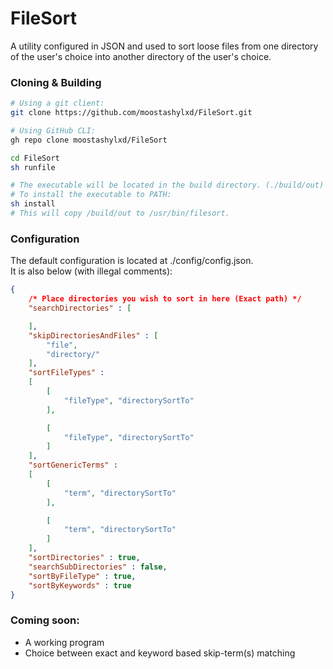 # FileSort

A utility configured in JSON and used to sort loose files from one directory of the user's choice into another directory of the user's choice.

### Cloning & Building
```bash
# Using a git client:
git clone https://github.com/moostashylxd/FileSort.git

# Using GitHub CLI:
gh repo clone moostashylxd/FileSort

cd FileSort
sh runfile

# The executable will be located in the build directory. (./build/out)
# To install the executable to PATH:
sh install
# This will copy /build/out to /usr/bin/filesort.
```

### Configuration
The default configuration is located at ./config/config.json.
<br>It is also below (with illegal comments):
```json
{
    /* Place directories you wish to sort in here (Exact path) */
    "searchDirectories" : [

    ],
    "skipDirectoriesAndFiles" : [
        "file",
        "directory/"
    ],
    "sortFileTypes" : 
    [
        [
            "fileType", "directorySortTo"
        ],

        [
            "fileType", "directorySortTo"
        ]
    ],
    "sortGenericTerms" : 
    [
        [
            "term", "directorySortTo"
        ],

        [
            "term", "directorySortTo"
        ]
    ],
    "sortDirectories" : true,
    "searchSubDirectories" : false,
    "sortByFileType" : true,
    "sortByKeywords" : true
}
```


### Coming soon:
- A working program
- Choice between exact and keyword based skip-term(s) matching 

